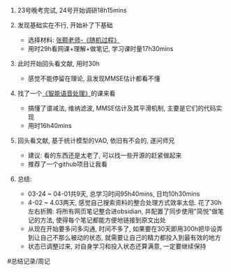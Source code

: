1. 23号晚考完试, 24号开始调研18h15mins

2. 发现基础实在不行, 开始补了下基础
	- 选择材料: [张颢老师-《随机过程》](https://www.bilibili.com/video/BV1V44y1z7yi?p=6&vd_source=40645413612f159eb5e31f3c39bc5f84)
	- 用时29h看网课+理解+做笔记, 学习课时量17h30mins 
3. 此时开始回头看文献, 用时30h
	- 感觉不能停留在理论, 且发现MMSE估计都看不懂
1. 找了一个[《智能语音处理》](https://www.bilibili.com/video/BV1d64y1z7gc/?spm_id_from=333.788&vd_source=40645413612f159eb5e31f3c39bc5f84)的课来看
	- 搞懂了谱减法, 维纳滤波, MMSE估计及其平滑机制, 主要是它们的代码实现
	- 用时16h40mins
1. 回头看文献, 基于统计模型的VAD, 依旧有不会的, 遂问师兄
	- 建议: 看的东西还是太老了, 可以找一些开源的赶紧做起来
	- 推荐了一个github项目让我看
1. 总结:
	- 03-24 ~ 04-01共9天, 总学习时间95h40mins, 日均10h30mins
	- 4-02 ~ 4.03两天, 感觉自己搜索资料的整合处理方式效率太低. 花了30h左右折腾: 将所有网页笔记整合进obsidian, 并配置了同步使用"简悦"做笔记的方法, 使得每个笔记都能方便地链接到原文出处
	- 从现在开始要多问多沟通, 时间不多了, 如果要在30天即用300h把毕设弄到让自己不那么被动的状态, 就需要让自己的精力都投入到最有效的地方
	- 状态已调整过来, 对自身学习和投入状态还算满意, 一定要继续保持

 #总结记录/周记